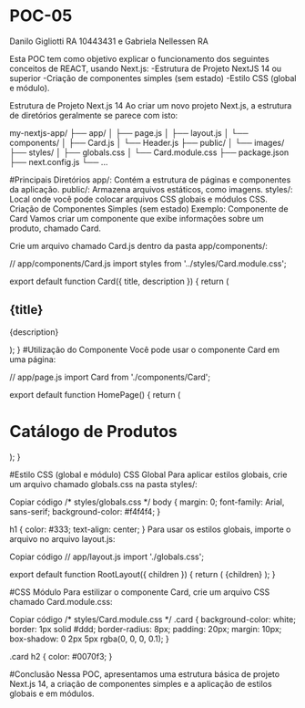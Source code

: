# POC-05
 Danilo Gigliotti RA 10443431 e Gabriela Nellessen RA 

Esta POC tem como objetivo explicar o funcionamento dos seguintes conceitos de REACT, usando Next.js:
-Estrutura de Projeto NextJS 14 ou superior
-Criação de componentes simples (sem estado)
-Estilo CSS (global e módulo). 

Estrutura de Projeto Next.js 14
Ao criar um novo projeto Next.js, a estrutura de diretórios geralmente se parece com isto:

my-nextjs-app/
├── app/
│   ├── page.js
│   ├── layout.js
│   └── components/
│       ├── Card.js
│       └── Header.js
├── public/
│   └── images/
├── styles/
│   ├── globals.css
│   └── Card.module.css
├── package.json
├── next.config.js
└── ...

#Principais Diretórios
app/: Contém a estrutura de páginas e componentes da aplicação.
public/: Armazena arquivos estáticos, como imagens.
styles/: Local onde você pode colocar arquivos CSS globais e módulos CSS.
Criação de Componentes Simples (sem estado)
Exemplo: Componente de Card
Vamos criar um componente que exibe informações sobre um produto, chamado Card.

Crie um arquivo chamado Card.js dentro da pasta app/components/:


// app/components/Card.js
import styles from '../styles/Card.module.css';

export default function Card({ title, description }) {
  return (
    <div className={styles.card}>
      <h2>{title}</h2>
      <p>{description}</p>
    </div>
  );
}
#Utilização do Componente
Você pode usar o componente Card em uma página:


// app/page.js
import Card from './components/Card';

export default function HomePage() {
  return (
    <main>
      <h1>Catálogo de Produtos</h1>
      <Card title="Produto A" description="Descrição do Produto A." />
      <Card title="Produto B" description="Descrição do Produto B." />
    </main>
  );
}


#Estilo CSS (global e módulo)
CSS Global
Para aplicar estilos globais, crie um arquivo chamado globals.css na pasta styles/:

Copiar código
/* styles/globals.css */
body {
  margin: 0;
  font-family: Arial, sans-serif;
  background-color: #f4f4f4;
}

h1 {
  color: #333;
  text-align: center;
}
Para usar os estilos globais, importe o arquivo no arquivo layout.js:

Copiar código
// app/layout.js
import './globals.css';

export default function RootLayout({ children }) {
  return (
    <html lang="pt-BR">
      <body>{children}</body>
    </html>
  );
}


#CSS Módulo
Para estilizar o componente Card, crie um arquivo CSS chamado Card.module.css:


Copiar código
/* styles/Card.module.css */
.card {
  background-color: white;
  border: 1px solid #ddd;
  border-radius: 8px;
  padding: 20px;
  margin: 10px;
  box-shadow: 0 2px 5px rgba(0, 0, 0, 0.1);
}

.card h2 {
  color: #0070f3;
}


#Conclusão
Nessa POC, apresentamos uma estrutura básica de projeto Next.js 14, a criação de componentes simples e a aplicação de estilos globais e em módulos. 




